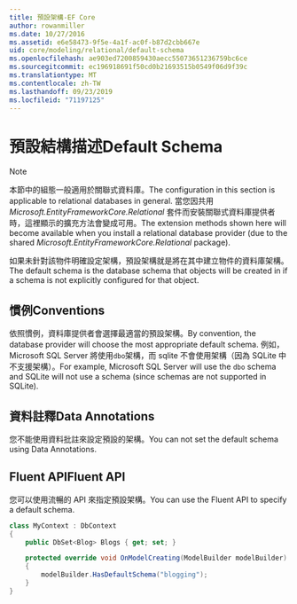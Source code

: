 ```yaml
---
title: 預設架構-EF Core
author: rowanmiller
ms.date: 10/27/2016
ms.assetid: e6e58473-9f5e-4a1f-ac0f-b87d2cbb667e
uid: core/modeling/relational/default-schema
ms.openlocfilehash: ae903ed7200859430aecc55073651236759bc6ce
ms.sourcegitcommit: ec196918691f50cd0b21693515b0549f06d9f39c
ms.translationtype: MT
ms.contentlocale: zh-TW
ms.lasthandoff: 09/23/2019
ms.locfileid: "71197125"
---
```

# <a name="default-schema"></a><span data-ttu-id="76820-102">預設結構描述</span><span class="sxs-lookup"><span data-stu-id="76820-102">Default Schema</span></span>

> [!NOTE]  
> <span data-ttu-id="76820-103">本節中的組態一般適用於關聯式資料庫。</span><span class="sxs-lookup"><span data-stu-id="76820-103">The configuration in this section is applicable to relational databases in general.</span></span> <span data-ttu-id="76820-104">當您因共用 *Microsoft.EntityFrameworkCore.Relational* 套件而安裝關聯式資料庫提供者時，這裡顯示的擴充方法會變成可用。</span><span class="sxs-lookup"><span data-stu-id="76820-104">The extension methods shown here will become available when you install a relational database provider (due to the shared *Microsoft.EntityFrameworkCore.Relational* package).</span></span>

<span data-ttu-id="76820-105">如果未針對該物件明確設定架構，預設架構就是將在其中建立物件的資料庫架構。</span><span class="sxs-lookup"><span data-stu-id="76820-105">The default schema is the database schema that objects will be created in if a schema is not explicitly configured for that object.</span></span>

## <a name="conventions"></a><span data-ttu-id="76820-106">慣例</span><span class="sxs-lookup"><span data-stu-id="76820-106">Conventions</span></span>

<span data-ttu-id="76820-107">依照慣例，資料庫提供者會選擇最適當的預設架構。</span><span class="sxs-lookup"><span data-stu-id="76820-107">By convention, the database provider will choose the most appropriate default schema.</span></span> <span data-ttu-id="76820-108">例如，Microsoft SQL Server 將使用`dbo`架構，而 sqlite 不會使用架構（因為 SQLite 中不支援架構）。</span><span class="sxs-lookup"><span data-stu-id="76820-108">For example, Microsoft SQL Server will use the `dbo` schema and SQLite will not use a schema (since schemas are not supported in SQLite).</span></span>

## <a name="data-annotations"></a><span data-ttu-id="76820-109">資料註釋</span><span class="sxs-lookup"><span data-stu-id="76820-109">Data Annotations</span></span>

<span data-ttu-id="76820-110">您不能使用資料批註來設定預設的架構。</span><span class="sxs-lookup"><span data-stu-id="76820-110">You can not set the default schema using Data Annotations.</span></span>

## <a name="fluent-api"></a><span data-ttu-id="76820-111">Fluent API</span><span class="sxs-lookup"><span data-stu-id="76820-111">Fluent API</span></span>

<span data-ttu-id="76820-112">您可以使用流暢的 API 來指定預設架構。</span><span class="sxs-lookup"><span data-stu-id="76820-112">You can use the Fluent API to specify a default schema.</span></span>

<!-- [!code-csharp[Main](samples/core/relational/Modeling/FluentAPI/Relational/DefaultSchema.cs?highlight=7)] -->
``` csharp
class MyContext : DbContext
{
    public DbSet<Blog> Blogs { get; set; }

    protected override void OnModelCreating(ModelBuilder modelBuilder)
    {
        modelBuilder.HasDefaultSchema("blogging");
    }
}
```
